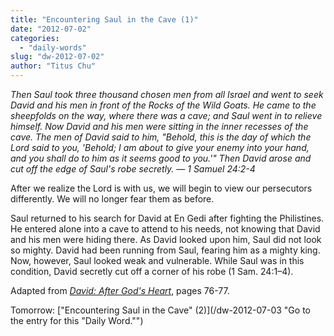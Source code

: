 ```yaml
---
title: "Encountering Saul in the Cave (1)"
date: "2012-07-02"
categories: 
  - "daily-words"
slug: "dw-2012-07-02"
author: "Titus Chu"
---
```


 _Then Saul took three thousand chosen men from all Israel and went to seek David and his men in front of the Rocks of the Wild Goats. He came to the sheepfolds on the way, where there was a cave; and Saul went in to relieve himself. Now David and his men were sitting in the inner recesses of the cave. The men of David said to him, "Behold, this is the day of which the Lord said to you, 'Behold; I am about to give your enemy into your hand, and you shall do to him as it seems good to you.'" Then David arose and cut off the edge of Saul's robe secretly. — 1 Samuel 24:2-4_

After we realize the Lord is with us, we will begin to view our persecutors differently. We will no longer fear them as before.

Saul returned to his search for David at En Gedi after fighting the Philistines. He entered alone into a cave to attend to his needs, not knowing that David and his men were hiding there. As David looked upon him, Saul did not look so mighty. David had been running from Saul, fearing him as a mighty king. Now, however, Saul looked weak and vulnerable. While Saul was in this condition, David secretly cut off a corner of his robe (1 Sam. 24:1–4).

Adapted from _[David: After God's Heart](/book-david "Go to the listing for this book.")_, pages 76-77.

Tomorrow: ["Encountering Saul in the Cave" (2)](/dw-2012-07-03 "Go to the entry for this "Daily Word."")
